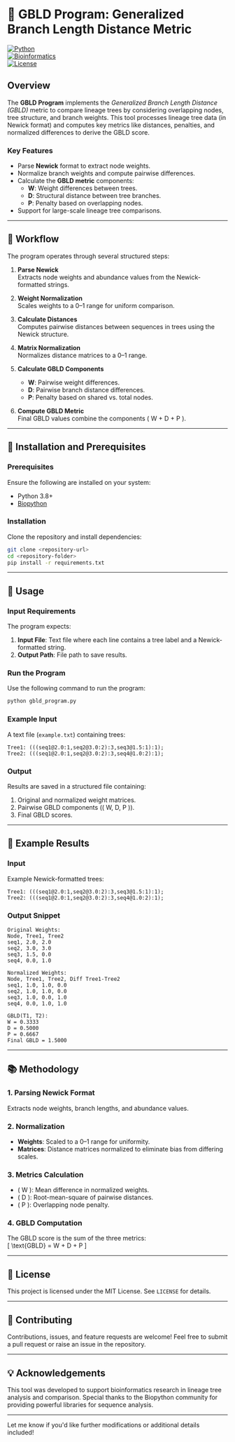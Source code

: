 # 🌿 GBLD Program: Generalized Branch Length Distance Metric

[![Python](https://img.shields.io/badge/Python-3.8%2B-blue)](https://www.python.org/)  
[![Bioinformatics](https://img.shields.io/badge/Field-Bioinformatics-green)](#)  
[![License](https://img.shields.io/badge/License-MIT-brightgreen)](#)

## Overview  
The **GBLD Program** implements the *Generalized Branch Length Distance (GBLD)* metric to compare lineage trees by considering overlapping nodes, tree structure, and branch weights. This tool processes lineage tree data (in Newick format) and computes key metrics like distances, penalties, and normalized differences to derive the GBLD score.

### Key Features  
- Parse **Newick** format to extract node weights.  
- Normalize branch weights and compute pairwise differences.  
- Calculate the **GBLD metric** components:
  - **W**: Weight differences between trees.
  - **D**: Structural distance between tree branches.
  - **P**: Penalty based on overlapping nodes.
- Support for large-scale lineage tree comparisons.  

---

## 📜 Workflow  
The program operates through several structured steps:

1. **Parse Newick**  
   Extracts node weights and abundance values from the Newick-formatted strings.  

2. **Weight Normalization**  
   Scales weights to a 0–1 range for uniform comparison.  

3. **Calculate Distances**  
   Computes pairwise distances between sequences in trees using the Newick structure.  

4. **Matrix Normalization**  
   Normalizes distance matrices to a 0–1 range.  

5. **Calculate GBLD Components**  
   - **W**: Pairwise weight differences.  
   - **D**: Pairwise branch distance differences.  
   - **P**: Penalty based on shared vs. total nodes.  

6. **Compute GBLD Metric**  
   Final GBLD values combine the components \( W + D + P \).  

---

## 🔧 Installation and Prerequisites  

### Prerequisites  
Ensure the following are installed on your system:  

- Python 3.8+  
- [Biopython](https://biopython.org/)  

### Installation  
Clone the repository and install dependencies:  
```bash
git clone <repository-url>
cd <repository-folder>
pip install -r requirements.txt
```

---

## 🚀 Usage  

### Input Requirements  
The program expects:  
1. **Input File**: Text file where each line contains a tree label and a Newick-formatted string.  
2. **Output Path**: File path to save results.  

### Run the Program  
Use the following command to run the program:  
```bash
python gbld_program.py
```

### Example Input  
A text file (`example.txt`) containing trees:  
```text
Tree1: (((seq1@2.0:1,seq2@3.0:2):3,seq3@1.5:1):1);
Tree2: (((seq1@2.0:1,seq2@3.0:2):3,seq4@1.0:2):1);
```

### Output  
Results are saved in a structured file containing:  
1. Original and normalized weight matrices.  
2. Pairwise GBLD components (\( W, D, P \)).  
3. Final GBLD scores.  

---

## 📂 Example Results  

### Input  
Example Newick-formatted trees:  
```text
Tree1: (((seq1@2.0:1,seq2@3.0:2):3,seq3@1.5:1):1);
Tree2: (((seq1@2.0:1,seq2@3.0:2):3,seq4@1.0:2):1);
```

### Output Snippet  
```
Original Weights:
Node, Tree1, Tree2
seq1, 2.0, 2.0
seq2, 3.0, 3.0
seq3, 1.5, 0.0
seq4, 0.0, 1.0

Normalized Weights:
Node, Tree1, Tree2, Diff Tree1-Tree2
seq1, 1.0, 1.0, 0.0
seq2, 1.0, 1.0, 0.0
seq3, 1.0, 0.0, 1.0
seq4, 0.0, 1.0, 1.0

GBLD(T1, T2):
W = 0.3333
D = 0.5000
P = 0.6667
Final GBLD = 1.5000
```

---

## 📚 Methodology  

### 1. Parsing Newick Format  
Extracts node weights, branch lengths, and abundance values.  

### 2. Normalization  
- **Weights**: Scaled to a 0–1 range for uniformity.  
- **Matrices**: Distance matrices normalized to eliminate bias from differing scales.  

### 3. Metrics Calculation  
- \( W \): Mean difference in normalized weights.  
- \( D \): Root-mean-square of pairwise distances.  
- \( P \): Overlapping node penalty.  

### 4. GBLD Computation  
The GBLD score is the sum of the three metrics:  
\[ \text{GBLD} = W + D + P \]  

---

## 📄 License  
This project is licensed under the MIT License. See `LICENSE` for details.  

---

## 🤝 Contributing  

Contributions, issues, and feature requests are welcome! Feel free to submit a pull request or raise an issue in the repository.  

---

## 💡 Acknowledgements  
This tool was developed to support bioinformatics research in lineage tree analysis and comparison. Special thanks to the Biopython community for providing powerful libraries for sequence analysis.

--- 

Let me know if you'd like further modifications or additional details included!
